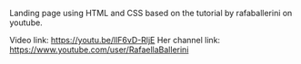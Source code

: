 Landing page using HTML and CSS based on the tutorial by rafaballerini on youtube.

Video link: https://youtu.be/llF6vD-RljE 
Her channel link: https://www.youtube.com/user/RafaellaBallerini
